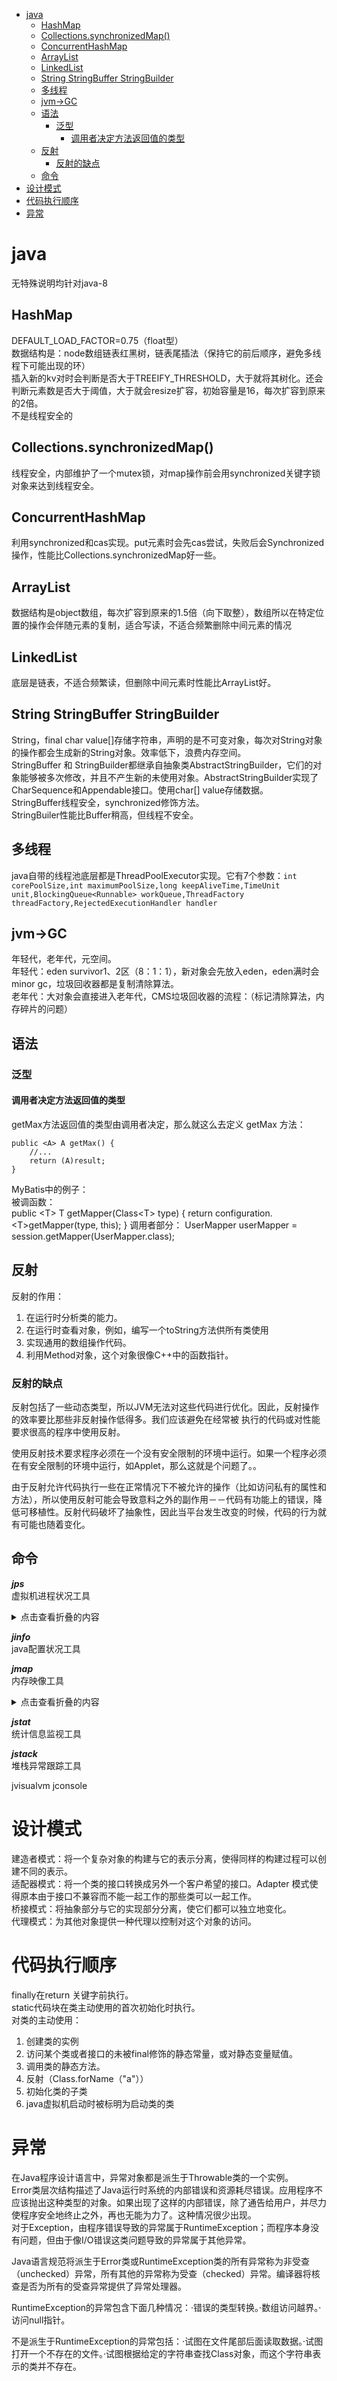 - [java](#java)
  - [HashMap](#hashmap)
  - [Collections.synchronizedMap()](#collectionssynchronizedmap)
  - [ConcurrentHashMap](#concurrenthashmap)
  - [ArrayList](#arraylist)
  - [LinkedList](#linkedlist)
  - [String StringBuffer StringBuilder](#string-stringbuffer-stringbuilder)
  - [多线程](#多线程)
  - [jvm->GC](#jvm-gc)
  - [语法](#语法)
    - [泛型](#泛型)
      - [调用者决定方法返回值的类型](#调用者决定方法返回值的类型)
  - [反射](#反射)
    - [反射的缺点](#反射的缺点)
  - [命令](#命令)
- [设计模式](#设计模式)
- [代码执行顺序](#代码执行顺序)
- [异常](#异常)


# java  

无特殊说明均针对java-8  

## HashMap  
DEFAULT_LOAD_FACTOR=0.75（float型）  
数据结构是：node数组链表红黑树，链表尾插法（保持它的前后顺序，避免多线程下可能出现的环）  
插入新的kv对时会判断是否大于TREEIFY_THRESHOLD，大于就将其树化。还会判断元素数是否大于阈值，大于就会resize扩容，初始容量是16，每次扩容到原来的2倍。  
不是线程安全的

## Collections.synchronizedMap()  
线程安全，内部维护了一个mutex锁，对map操作前会用synchronized关键字锁对象来达到线程安全。  

## ConcurrentHashMap
利用synchronized和cas实现。put元素时会先cas尝试，失败后会Synchronized操作，性能比Collections.synchronizedMap好一些。

## ArrayList  
数据结构是object数组，每次扩容到原来的1.5倍（向下取整），数组所以在特定位置的操作会伴随元素的复制，适合写读，不适合频繁删除中间元素的情况  

## LinkedList  
底层是链表，不适合频繁读，但删除中间元素时性能比ArrayList好。

## String StringBuffer StringBuilder  
String，final char value[]存储字符串，声明的是不可变对象，每次对String对象的操作都会生成新的String对象。效率低下，浪费内存空间。  
StringBuffer 和 StringBuilder都继承自抽象类AbstractStringBuilder，它们的对象能够被多次修改，并且不产生新的未使用对象。AbstractStringBuilder实现了CharSequence和Appendable接口。使用char[] value存储数据。  
StringBuffer线程安全，synchronized修饰方法。  
StringBuiler性能比Buffer稍高，但线程不安全。  
  
  
  
## 多线程  
java自带的线程池底层都是ThreadPoolExecutor实现。它有7个参数：```int corePoolSize,int maximumPoolSize,long keepAliveTime,TimeUnit unit,BlockingQueue<Runnable> workQueue,ThreadFactory threadFactory,RejectedExecutionHandler handler```  

## jvm->GC  
年轻代，老年代，元空间。  
年轻代：eden survivor1、2区（8：1：1），新对象会先放入eden，eden满时会minor gc，垃圾回收器都是复制清除算法。  
老年代：大对象会直接进入老年代，CMS垃圾回收器的流程：（标记清除算法，内存碎片的问题）  



## 语法  

### 泛型  

#### 调用者决定方法返回值的类型
getMax方法返回值的类型由调用者决定，那么就这么去定义 getMax 方法：  

    public <A> A getMax() {
        //...
        return (A)result;
    }

MyBatis中的例子：  
    被调函数：  
    public \<T\> T getMapper(Class\<T\> type) {
        return configuration.\<T\>getMapper(type, this);
    }
    调用者部分：
    UserMapper userMapper = session.getMapper(UserMapper.class);


## 反射  

反射的作用：  

1. 在运行时分析类的能力。  
2. 在运行时查看对象，例如，编写一个toString方法供所有类使用  
3. 实现通用的数组操作代码。  
4. 利用Method对象，这个对象很像C++中的函数指针。  

### 反射的缺点  

反射包括了一些动态类型，所以JVM无法对这些代码进行优化。因此，反射操作的效率要比那些非反射操作低得多。我们应该避免在经常被 执行的代码或对性能要求很高的程序中使用反射。  

使用反射技术要求程序必须在一个没有安全限制的环境中运行。如果一个程序必须在有安全限制的环境中运行，如Applet，那么这就是个问题了。。  

由于反射允许代码执行一些在正常情况下不被允许的操作（比如访问私有的属性和方法），所以使用反射可能会导致意料之外的副作用－－代码有功能上的错误，降低可移植性。反射代码破坏了抽象性，因此当平台发生改变的时候，代码的行为就有可能也随着变化。  

## 命令  

***jps***   
虚拟机进程状况工具  
<details>
        <summary>点击查看折叠的内容</summary>
        <!-- 内容与标签间空一行 -->
    
    jps -l
    示例：
    D:\IDEA_Projects\javaTest>jps -l
    7848 org.jetbrains.jps.cmdline.Launcher
    11836 LC200619
    6860 jdk.jcmd/sun.tools.jps.Jps
    9484
    
</details>

***jinfo***   
java配置状况工具  

***jmap***   
内存映像工具  

<details>
        <summary>点击查看折叠的内容</summary>
        <!-- 内容与标签间空一行 -->
    
    jmap -histo[:live] <pid>  或者：jmap --help查看更多具体情况
    示例：
    D:\IDEA_Projects\javaTest>jmap -histo 11836

    num     #instances         #bytes  class name
    ----------------------------------------------
    1:          1374        1546560  [B
    2:           767        1530584  [I
    3:          9384        1024616  [C
    4:          7410         177840  java.lang.String
    5:           781          89064  java.lang.Class
    6:          1631          76192  [Ljava.lang.Object;
    ----------------------------------------------
    以上class name中：
    [C 等价于 char[]
    [S 等价于 short[]
    [I 等价于 int[]
    [B 等价于 byte[]
    [[I 等价于 int[][]
    
</details>


***jstat***   
统计信息监视工具  

***jstack***   
堆栈异常跟踪工具  

jvisualvm
jconsole


# 设计模式  
建造者模式：将一个复杂对象的构建与它的表示分离，使得同样的构建过程可以创建不同的表示。  
适配器模式：将一个类的接口转换成另外一个客户希望的接口。Adapter 模式使得原本由于接口不兼容而不能一起工作的那些类可以一起工作。  
桥接模式：将抽象部分与它的实现部分分离，使它们都可以独立地变化。  
代理模式：为其他对象提供一种代理以控制对这个对象的访问。  


# 代码执行顺序  
finally在return 关键字前执行。  
static代码块在类主动使用的首次初始化时执行。  
对类的主动使用：  
1. 创建类的实例  
2. 访问某个类或者接口的未被final修饰的静态常量，或对静态变量赋值。  
3. 调用类的静态方法。  
4. 反射（Class.forName（"a"））  
5. 初始化类的子类  
6. java虚拟机启动时被标明为启动类的类  

# 异常  
在Java程序设计语言中，异常对象都是派生于Throwable类的一个实例。  
Error类层次结构描述了Java运行时系统的内部错误和资源耗尽错误。应用程序不应该抛出这种类型的对象。如果出现了这样的内部错误，除了通告给用户，并尽力使程序安全地终止之外，再也无能为力了。这种情况很少出现。  
对于Exception，由程序错误导致的异常属于RuntimeException；而程序本身没有问题，但由于像I/O错误这类问题导致的异常属于其他异常。  

Java语言规范将派生于Error类或RuntimeException类的所有异常称为非受查（unchecked）异常，所有其他的异常称为受查（checked）异常。编译器将核查是否为所有的受查异常提供了异常处理器。  


RuntimeException的异常包含下面几种情况：·错误的类型转换。·数组访问越界。·访问null指针。  

不是派生于RuntimeException的异常包括：·试图在文件尾部后面读取数据。·试图打开一个不存在的文件。·试图根据给定的字符串查找Class对象，而这个字符串表示的类并不存在。

